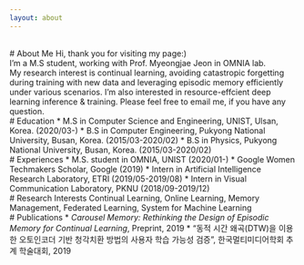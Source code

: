 ```yaml
---
layout: about 
---
```

<br/>
# About Me
Hi, thank you for visiting my page:)<br>
I’m a M.S student, working with Prof. Myeongjae Jeon in OMNIA lab.<br>
My research interest is continual learning, avoiding catastropic forgetting during training with new data and leveraging episodic memory efficiently under various scenarios. I’m also interested in resource-effcient deep learning inference & training. Please feel free to email me, if you have any question.

<br/>
# Education
* M.S in Computer Science and Engineering, UNIST, Ulsan, Korea. (2020/03-)
* B.S in Computer Engineering, Pukyong National University, Busan, Korea. (2015/03-2020/02)
* B.S in Physics, Pukyong National University, Busan, Korea. (2015/03-2020/02)

<br/>
# Experiences
* M.S. student in OMNIA, UNIST (2020/01-)
* Google Women Techmakers Scholar, Google  (2019)
* Intern in Artificial Intelligence Research Laboratory, ETRI (2019/05-2019/08)
* Intern in Visual Communication Laboratory, PKNU  (2018/09-2019/12)

<br/>
# Research Interests
Continual Learning,  Online Learning,  Memory Management,  Federated Learning,  System for Machine Learning

<br/>
# Publications
* <i>Carousel Memory: Rethinking the Design of Episodic Memory for Continual Learning</i>, Preprint, 2019
* “동적 시간 왜곡(DTW)을 이용한 오토인코더 기반 청각치환 방법의 사용자 학습 가능성 검증”, 한국멀티미디어학회 추계 학술대회, 2019
